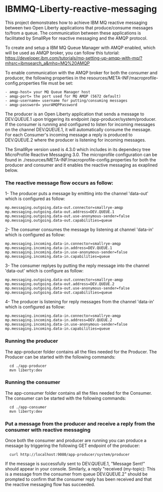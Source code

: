# IBMMQ-Liberty-reactive-messaging

This project demonstrates how to achieve IBM MQ reactive messaging between two Open Liberty applications that produce/consume messages to/from a queue. The communication between these applications is facilitated by SmallRye for reactive messaging and the AMQP protocol.

To create and setup a IBM MQ Queue Manager with AMQP enabled, which will be used as AMQP broker, you can follow this tutorial: 
https://developer.ibm.com/tutorials/mq-setting-up-amqp-with-mq/?mhsrc=ibmsearch_a&mhq=MQ%20AMQP

To enable communication with the AMQP broker for both the consumer and producer, the following properties in the resources/META-INF/macroprofile-config.properties file must be set:
```
- amqp-host= your MQ Queue Manager host
- amqp-port= the port used for MQ AMQP (5672 default)
- amqp-username= username for putting/consuming messages 
- amqp-password= yourAMQPPassword
```

The producer is an Open Liberty application that sends a message to DEV.QUEUE.1 upon triggering its endpoint /app-producer/system/producer. If the consumer is running and configured to listen for incoming messages on the channel DEV.QUEUE.1, it will automatically consume the message. For each  Consumer's incoming message a reply is produced to DEV.QUEUE.2 where the producer is listening for incoming messages. 

The SmallRye version used is 4.3.0 which includes in its dependecy tree MicroProfile Reactive Messaging 3.0.
The microprofile configuration can be found in ./resources/META-INF/macroprofile-config.properties for both the producer and consumer and it enables the reactive messaging as exaplined below.

### The reactive message flow occurs as follow: 

1- The producer puts a message by emitting into the channel 'data-out' which is configured as follow: 
```
mp.messaging.outgoing.data-out.connector=smallrye-amqp 
mp.messaging.outgoing.data-out.address=DEV.QUEUE.1
mp.messaging.outgoing.data-out.use-anonymous-sender=false
mp.messaging.outgoing.data-out.capabilities=queue 
```

2- The consumer consumes the message by listening at channel 'data-in' which is configured as follow:
```
mp.messaging.incoming.data-in.connector=smallrye-amqp
mp.messaging.incoming.data-in.address=DEV.QUEUE.1
mp.messaging.incoming.data-in.use-anonymous-sender=false
mp.messaging.incoming.data-in.capabilities=queue
```

3- The consumer replyes by putting the reply message into the channel 'data-out' which is configure as follow:
```
mp.messaging.outgoing.data-out.connector=smallrye-amqp
mp.messaging.outgoing.data-out.address=DEV.QUEUE.2
mp.messaging.outgoing.data-out.use-anonymous-sender=false
mp.messaging.outgoing.data-out.capabilities=queue
```

4- The producer is listening for reply messages from the channel 'data-in' which is configured as follow:
```
mp.messaging.incoming.data-in.connector=smallrye-amqp
mp.messaging.incoming.data-in.address=DEV.QUEUE.2
mp.messaging.incoming.data-in.use-anonymous-sender=false
mp.messaging.incoming.data-in.capabilities=queue
```

### Running the producer
The app-producer folder contains all the files needed for the Producer.
The Producer can be started with the following commands:
```
  cd ./app-producer
  mvn liberty:dev
```

### Running the consumer
The app-consumer folder contains all the files needed for the Consumer.
The consumer can be started with the following commands:
```
  cd ./app-consumer
  mvn liberty:dev
```

### Put a message from the producer and receive a reply from the consumer with reactive messaging
Once both the consumer and producer are running you can produce a message by triggering the following GET endpoint of the producer: 
```
  curl http://localhost:9080/app-producer/system/producer
```
If the message is successfully sent to DEV.QUEUE.1, "Message Sent!" should appear in your console. Similarly, a reply "received (my-topic): This is a message from the consumer from queue DEV.QUEUE.2" should be prompted to confirm that the consumer reply has been received and that the reactive messaging flow has succeeded.

